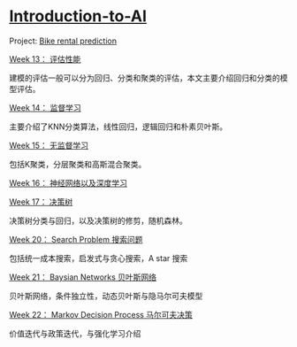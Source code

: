 # [Introduction-to-AI](https://gwt9970161.github.io/Introduction-to-AI/)


Project: [Bike rental prediction](https://github.com/gwt9970161/Introduction-to-AI/blob/main/intro_to_AI_CW_Part1.ipynb)


[Week 13： 评估性能](https://sore-provelone-d45.notion.site/Week-13-66db51f4ffa84fe4adadf1c03cc8cfcc)

建模的评估一般可以分为回归、分类和聚类的评估，本文主要介绍回归和分类的模型评估。

[Week 14： 监督学习](https://sore-provelone-d45.notion.site/Week-14-6400360c8c5740f28fa99129be31f2b3)

主要介绍了KNN分类算法，线性回归，逻辑回归和朴素贝叶斯。

[Week 15： 无监督学习](https://sore-provelone-d45.notion.site/Week-15-91113eea12d84cc38c410bb1a390e108)

包括K聚类，分层聚类和高斯混合聚类。

[Week 16： 神经网络以及深度学习](https://gwt9970161.github.io/Introduction-to-AI/#:~:text=week%2016%3A%20Neural%20Networks)

[Week 17： 决策树](https://sore-provelone-d45.notion.site/Week-17-Decision-trees-e2af38b637a343c1ad3dc184d8b77919)

决策树分类与回归，以及决策树的修剪，随机森林。

[Week 20： Search Problem 搜索问题](https://sore-provelone-d45.notion.site/Week-20-Search-problem-9a8b4ccf17b14a28b69fdc97d6bc2a90)

包括统一成本搜索，启发式与贪心搜索，A star 搜索

[Week 21： Baysian Networks 贝叶斯网络](https://sore-provelone-d45.notion.site/Week-21-Bayesian-Networks-12cb5947e23c4d5d93aaabd99cff4bc1)

贝叶斯网络，条件独立性，动态贝叶斯与隐马尔可夫模型

[Week 22： Markov Decision Process 马尔可夫决策](https://sore-provelone-d45.notion.site/Week-22-Markov-Decision-Process-d9ffd14fec934582bab6fe455b2015a7)

价值迭代与政策迭代，与强化学习介绍
